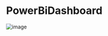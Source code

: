 # PowerBiDashboard
![image](https://github.com/VaibhavMathur-2003/PowerBiDashboard/assets/99264860/306c8da3-6d0b-4311-a5e8-cac3095d3e16)
